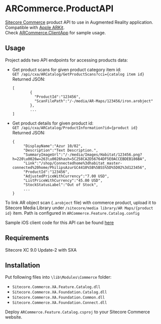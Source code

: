 # ARCommerce.ProductAPI

[Sitecore Commerce](https://dev.sitecore.net/Downloads/Sitecore_Commerce.aspx) product API to use in Augmented Reality application. Compatible with [Apple ARKit](https://developer.apple.com/arkit/). <br/>Check [ARCommerce.ClientApp](https://github.com/whuu/ARCommerce.ClientApp) for sample usage. 

## Usage

Project adds two API endpoints for accessing products data:
* Get product scans for given product category item id: <br/>
 `GET /api/cxa/ARCatalog/GetProductScans?cci={catalog item id}`<br/>
 Returned JSON: 
	```
	[
			{
			  "ProductId":"123456",
			  "ScanFilePath":"/-/media/AR-Maps/123456/iron.arobject"
			},
			...
	]
	```
  
* Get product details for given product id: <br/>
 `GET /api/cxa/ARCatalog/ProductInformation?id={product id}` <br/>
	Returned JSON:
	```
	{
	     "DisplayName":"Azur 10/02",
	     "Description":"Text Description.",
         "SummaryImageUrl":"/-/media/Images/Habitat/123456.png?h=220\u0026w=263\u0026hash=5C258CA2D56764DF5E0ACCEBDEB186BA",
         "Link":"/shop/Connectedhome%3dhabitat_master-connected%20home/PhilipsAzurGC4410%5B%5BSS%5D%5D02%3d123456",
         "ProductId":"123456",
         "AdjustedPriceWithCurrency":"7.00 USD",
         "ListPriceWithCurrency":"45.00 USD",
         "StockStatusLabel":"Out of Stock",
         ...
	}
	```

To link AR object scan (`.arobject` file) with commerce product, upload it to Sitecore Media Library under `/sitecore/media library/AR Maps/{product id}` item. Path is configured in `ARCommerce.Feature.Catalog.config`

Sample iOS client code for this API can be found [here](https://github.com/whuu/ARCommerce.ClientApp)

## Requirements

Sitecore XC 9.0 Update-2 with SXA

## Installation

Put following files into `\lib\Modules\Commerce` folder: 
* `Sitecore.Commerce.XA.Feature.Catalog.dll`
* `Sitecore.Commerce.XA.Foundation.Catalog.dll`
* `Sitecore.Commerce.XA.Foundation.Common.dll`
* `Sitecore.Commerce.XA.Foundation.Connect.dll`

Deploy `ARCommerce.Feature.Catalog.csproj` to your Sitecore Commerce website.
